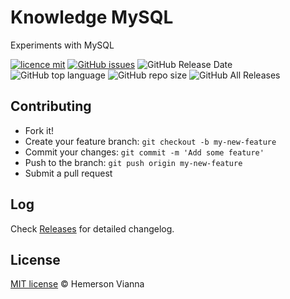 # Knowledge MySQL

Experiments with MySQL

[![licence mit](https://img.shields.io/badge/license-MIT-blue.svg?style=flat-square)](http://hemersonvianna.mit-license.org/)
[![GitHub issues](https://img.shields.io/github/issues/org-victorinox/knowledge-mysql.svg)](https://github.com/org-victorinox/knowledge-mysql/issues)
![GitHub Release Date](https://img.shields.io/github/release-date/org-victorinox/knowledge-mysql.svg)
![GitHub top language](https://img.shields.io/github/languages/top/org-victorinox/knowledge-mysql.svg)
![GitHub repo size](https://img.shields.io/github/repo-size/org-victorinox/knowledge-mysql.svg)
![GitHub All Releases](https://img.shields.io/github/downloads/org-victorinox/knowledge-mysql/total.svg)

## Contributing

- Fork it!
- Create your feature branch: `git checkout -b my-new-feature`
- Commit your changes: `git commit -m 'Add some feature'`
- Push to the branch: `git push origin my-new-feature`
- Submit a pull request

## Log

Check [Releases](https://github.com/org-victorinox/knowledge-mysql/releases) for detailed changelog.

## License

[MIT license](http://hemersonvianna.mit-license.org/) © Hemerson Vianna